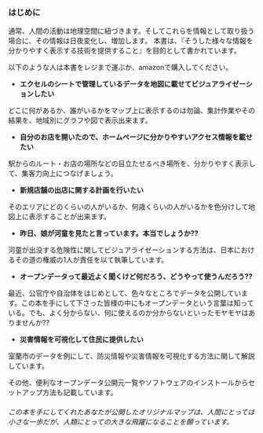### はじめに

通常、人間の活動は地理空間に紐づきます。そしてこれらを情報として取り扱う場合に、その情報は日夜変化し、増加します。
本書は、『そうした様々な情報を分かりやすく表示する技術を提供すること』を目的として書かれています。

以下のような人は本書をレジまで運ぶか、amazonで購入してください。

- <b>エクセルのシートで管理しているデータを地図に載せてビジュアライゼーションしたい</b>

どこに何があるか、誰がいるかをマップ上に表示するのは勿論、集計作業やその結果を、地域別にグラフや図で表示出来ます。

- <b>自分のお店を開いたので、ホームページに分かりやすいアクセス情報を載せたい</b>

駅からのルート・お店の場所などの目立たせるべき場所を、分かりやすく表示して、集客力向上につなげましょう。

- <b>新規店舗の出店に関する計画を行いたい</b>

そのエリアにどのくらいの人がいるか、何歳くらいの人がいるかを色分けして地図上に表示することが出来ます。

- <b>昨日、娘が河童を見たと言っています。本当でしょうか??</b>

河童が出没する危険性に関してビジュアライゼーションする方法は、日本におけるその道の権威の1人が責任を以て執筆しています。

- <b>オープンデータって最近よく聞くけど何だろう、どうやって使うんだろう??</b>

最近、公官庁や自治体をはじめとして、色々なところでデータを公開しています。この本を手にして下さった皆様の中にもオープンデータという言葉は知っている。でも、よく分からない、何に使えるのか分からないといったモヤモヤはありませんか??

- <b>災害情報を可視化して住民に提供したい</b>

室蘭市のデータを例にして、防災情報や災害情報を可視化する方法に関して解説しています。

その他、便利なオープンデータ公開元一覧やソフトウェアのインストールからセットアップ方法も記載しています。

###### この本を手にしてくれたあなたが公開したオリジナルマップは、人間にとっては小さな一歩だが、人類にとっての大きな飛躍になることを願っています。
